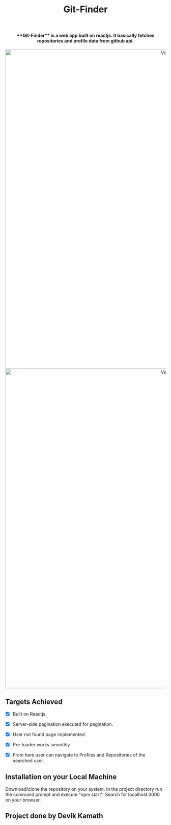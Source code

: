 
<h1 align="center">
<!--   <a href="https://github.com/Devik225/Gitfinder"> -->
<!-- ![Screenshot (1179)](https://user-images.githubusercontent.com/67371806/167638082-958e7bde-8db7-45c8-9710-8a4ce1c7793f.png) -->

<!-- ![Screenshot (1180)](https://user-images.githubusercontent.com/67371806/167638303-7ec522b9-4ddb-4e47-a9b7-b35ed08e9f7a.png) -->
<h1 align="center">Git-Finder</h1>
  <br>

</h1>

<h4 align="center">
**Git-Finder** is a web app built on reactjs. It basically fetches repositories and profile data from github api.
</h4>
 
 <p align="center">
 <img src="https://user-images.githubusercontent.com/67371806/167638082-958e7bde-8db7-45c8-9710-8a4ce1c7793f.png" align="center" alt="Verse" width="1000">
 <img src="https://user-images.githubusercontent.com/67371806/167638303-7ec522b9-4ddb-4e47-a9b7-b35ed08e9f7a.png" align="center" alt="Verse" width="1000">
  </p>

## Targets Achieved

- [x] Built on Reactjs.
- [x] Server-side pagination executed for pagination.
- [x] User not found page implemented.  
- [x] Pre-loader works smoothly.  
- [x] From here user can navigate to Profiles and Repositories of the searched user.  


## Installation on your Local Machine
Download/clone the repository on your system. In the project directory run the command prompt and execute "npm start". Search for localhost:3000 on your browser. 


## Project done by Devik Kamath


